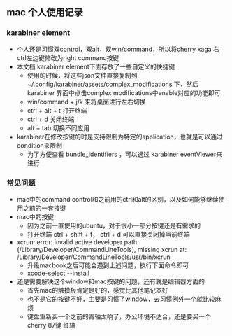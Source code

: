 ## mac 个人使用记录

### karabiner element

- 个人还是习惯双control，双alt，双win/command，所以将cherry xaga 右ctrl左边键修改为right command按键
- 本文档 karabiner element下面存放了一些自定义的快捷键
    - 使用的时候，将这些json文件直接复制到 ~/.config/karabiner/assets/complex_modifications 下，然后 karabiner 界面中点击complex modifications中enable对应的功能即可
    - win/command + j/k 来将桌面进行左右切换
    - ctrl + alt + t 打开终端
    - ctrl + d 关闭终端
    - alt + tab 切换不同应用
- karabiner在修改按键的时是支持限制为特定的application，也就是可以通过condition来限制
    - 为了方便查看 bundle_identifiers ，可以通过 karabiner eventViewer来进行

### 常见问题

- mac中的command control和之前用的ctrl和alt的区别，以及如何能够继续使用之前的一套按键
- mac中的按键
    - 因为之前一直使用的ubuntu，对于很小一部分按键还是有需求的
    - 打开终端 ctrl + shift + t， ctrl + d 可以直接关闭掉当前终端
- xcrun: error: invalid active developer path (/Library/Developer/CommandLineTools), missing xcrun at: /Library/Developer/CommandLineTools/usr/bin/xcrun
    - 升级macbook之后可能会遇到上述问题，执行下面命令即可
    - xcode-select --install
- 还是需要解决这个window和mac按键的问题，还有就是编辑器方面的
    - 首先mac的触摸板肯定是好的，感觉比其他笔记本好
    - 也不是它的按键不好，主要是习惯了window，去习惯例外一个就比较麻烦
    - 键盘重新买一个之前的青轴太响了，办公环境不适合，还是要买一个cherry 87键 红轴

